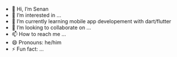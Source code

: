 - 👋 Hi, I’m Senan
- 👀 I’m interested in ...
- 🌱 I’m currently learning mobile app developement with dart/flutter
- 💞️ I’m looking to collaborate on ...
- 📫 How to reach me ...
- 😄 Pronouns: he/him
- ⚡ Fun fact: ...

<!---
Senan04/Senan04 is a ✨ special ✨ repository because its `README.md` (this file) appears on your GitHub profile.
You can click the Preview link to take a look at your changes.
--->
